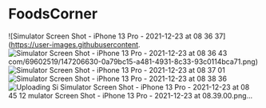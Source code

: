 # FoodsCorner
![Simulator Screen Shot - iPhone 13 Pro - 2021-12-23 at 08 36 37](https://user-images.githubusercontent.
![Simulator Screen Shot - iPhone 13 Pro - 2021-12-23 at 08 36 43](https://user-images.githubusercontent.com/69602519/147206656-39f1ddc8-e0d0-43a2-af34-76c2a9bb508e.png)
com/69602519/147206630-0a79bc15-a481-4931-8c33-93c0114bca71.png)
![Simulator Screen Shot - iPhone 13 Pro - 2021-12-23 at 08 37 01](https://user-images.githubusercontent.com/69602519/147206675-bcc848dc-d0de-4dab-a956-0e638e5b9e26.png)
![Simulator Screen Shot - iPhone 13 Pro - 2021-12-23 at 08 38 36](https://user-images.githubusercontent.com/69602519/147206691-3804ad2d-5f18-4dac-b04d-cded2957ae7e.png)
![Uploading Si
![Simulator Screen Shot - iPhone 13 Pro - 2021-12-23 at 08 45 12](https://user-images.githubusercontent.com/69602519/147206712-282a9942-c627-479d-b798-0ce80da8553c.png)
mulator Screen Shot - iPhone 13 Pro - 2021-12-23 at 08.39.00.png…]()
